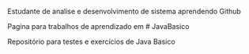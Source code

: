 Estudante de analise e desenvolvimento de sistema aprendendo Github

Pagina para trabalhos de aprendizado em # JavaBasico

Repositório para testes e exercícios de Java Basico

